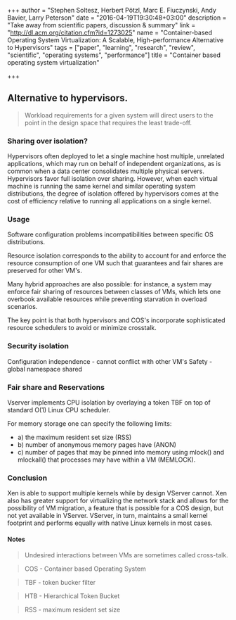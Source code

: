 +++
author = "Stephen Soltesz, Herbert Pötzl, Marc E. Fiuczynski, Andy Bavier, Larry Peterson"
date = "2016-04-19T19:30:48+03:00"
description = "Take away from scientific papers, discussion & summary"
link = "http://dl.acm.org/citation.cfm?id=1273025"
name = "Container-based Operating System Virtualization: A Scalable, High-performance Alternative to Hypervisors"
tags = ["paper", "learning", "research", "review", "scientific", "operating systems", "performance"]
title = "Container based operating system virtualization"

+++

## Alternative to hypervisors.

> Workload requirements for a given system will direct users to the point in the design space that
> requires the least trade-off.

### Sharing over isolation? 

Hypervisors often deployed to let a single machine host multiple, unrelated
applications, which may run on behalf of independent organizations, as is common when a data center
consolidates multiple physical servers. Hypervisors favor full isolation over sharing.
However, when each virtual machine is running the same kernel and similar operating system 
distributions, the degree of isolation offered by hypervisors comes at the cost of efficiency 
relative to running all applications on a single kernel.

### Usage

Software configuration problems incompatibilities between specific OS distributions.

Resource isolation corresponds to the ability to account for and enforce the resource consumption of one VM such that guarantees and fair shares are preserved for other VM's.

Many hybrid approaches are also possible: for instance, a system may enforce fair sharing of resources between classes of VMs, which lets one overbook available resources while preventing starvation in overload scenarios. 

The key point is that both hypervisors and COS's incorporate sophisticated resource schedulers to avoid or minimize crosstalk.

### Security isolation

Configuration independence - cannot conflict with other VM's
Safety - global namespace shared

### Fair share and Reservations

Vserver implements CPU isolation by overlaying a token TBF on top of standard O(1) Linux CPU scheduler.

For memory storage one can specify the following limits: 
 * a) the maximum resident set size (RSS)
 * b) number of anonymous memory pages have (ANON)
 * c) number of pages that may be pinned into memory using mlock() and mlockall() that processes may have within a VM (MEMLOCK).
 
### Conclusion

Xen is able to support multiple kernels while by design VServer cannot. 
Xen also has greater support for virtualizing the network stack and allows for the possibility of VM migration, a feature that is possible for a COS design, but not yet available in VServer. VServer, in turn, maintains a small kernel footprint and performs equally with native Linux kernels in most cases.

#### Notes

> Undesired interactions between VMs are sometimes called cross-talk.

> COS - Container based Operating System

> TBF - token bucker filter

> HTB - Hierarchical Token Bucket

> RSS - maximum resident set size

